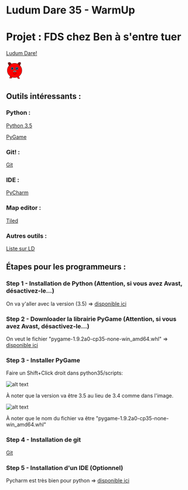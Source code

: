 
# Ludum Dare 35 - WarmUp
# Projet : FDS chez Ben à s'entre tuer

[Ludum Dare!](http://ludumdare.com/compo/)

![alt tag](https://github.com/Bobsleigh/LD35_WarmUp/blob/master/img/Cochon.png)

## Outils intéressants :

### Python :
[Python 3.5](https://www.python.org/ftp/python/3.5.0/python-3.5.0-amd64.exe)

[PyGame](http://www.lfd.uci.edu/~gohlke/pythonlibs/#pygame)

### Git! :
[Git](https://git-scm.com/)

### IDE :
[PyCharm](https://www.jetbrains.com/pycharm/download/)

### Map editor :
[Tiled](http://www.mapeditor.org/)

### Autres outils :
[Liste sur LD](http://ludumdare.com/compo/tools/)


## Étapes pour les programmeurs :

### Step 1 - Installation de Python (Attention, si vous avez Avast, désactivez-le...)
On va y'aller avec la version (3.5) => [disponible ici](https://www.python.org/ftp/python/3.5.0/python-3.5.0-amd64.exe)

### Step 2 - Downloader la librairie PyGame (Attention, si vous avez Avast, désactivez-le...)
On veut le fichier "pygame-1.9.2a0-cp35-none-win_amd64.whl" => [disponible ici](http://www.lfd.uci.edu/~gohlke/pythonlibs/#pygame)

### Step 3 - Installer PyGame
Faire un Shift+Click droit dans python35/scripts:

![alt text](https://skellykiernan.files.wordpress.com/2015/01/commandwindow1.png "La place ou le copier")

À noter que la version va être 3.5 au lieu de 3.4 comme dans l'image.

![alt text](https://skellykiernan.files.wordpress.com/2015/01/pygame_install1.png "La commande a executer")

À noter que le nom du fichier va être "pygame-1.9.2a0-cp35-none-win_amd64.whl"

### Step 4 - Installation de git
[Git](https://git-scm.com/)

### Step 5 - Installation d'un IDE (Optionnel)
Pycharm est très bien pour python => [disponible ici](https://www.jetbrains.com/pycharm/download/)